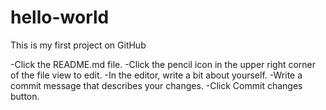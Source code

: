 # hello-world
This is my first project on GitHub

-Click the README.md file.
-Click the  pencil icon in the upper right corner of the file view to edit.
-In the editor, write a bit about yourself.
-Write a commit message that describes your changes.
-Click Commit changes button.
